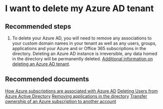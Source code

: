 <properties
	pageTitle="I want to delete my Azure AD tenant"
	description="Azure Active Directory domains troublehooter"
	service="microsoft.aad"
	resource="Microsoft_AAD_IAM"
	authors="curtand"
	displayOrder="4294"
	selfHelpType="resource"
	supportTopicIds=""
	resourceTags="directory_domain"
	productPesIds=""
	cloudEnvironments="public"
/>

# I want to delete my Azure AD tenant

## **Recommended steps**

1. To delete your Azure AD, you will need to remove any associations to your custom domain names in your tenant as well as any users, groups, applications and your Azure and or Office 365 subscriptions in the directory. Deleting an Azure AD instance is irreversible, any data homed in the directory will be permanently deleted. [Additional information on deleting an Azure AD tenant](https://docs.microsoft.com/azure/active-directory/active-directory-administer#how-can-i-delete-an-azure-ad-directory).


## **Recommended documents**

[How Azure subscriptions are associated with Azure AD](https://docs.microsoft.com/azure/active-directory/active-directory-how-subscriptions-associated-directory) 
[Deleting Users from Azure Active Directory](https://docs.microsoft.com/azure/active-directory/active-directory-users-delete-user-azure-portal)
[Removing applications in the directory](https://docs.microsoft.com/azure/active-directory/develop/active-directory-integrating-applications#removing-an-application) 
[Transfer ownership of an Azure subscription to another account](https://docs.microsoft.com/azure/billing/billing-subscription-transfer)
